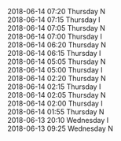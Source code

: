 2018-06-14 07:20 Thursday  N  
2018-06-14 07:15 Thursday  I  
2018-06-14 07:05 Thursday  N  
2018-06-14 07:00 Thursday  I  
2018-06-14 06:20 Thursday  N  
2018-06-14 06:15 Thursday  I  
2018-06-14 05:05 Thursday  N  
2018-06-14 05:00 Thursday  I  
2018-06-14 02:20 Thursday  N  
2018-06-14 02:15 Thursday  I  
2018-06-14 02:05 Thursday  N  
2018-06-14 02:00 Thursday  I  
2018-06-14 01:55 Thursday  N  
2018-06-13 20:10 Wednesday  I  
2018-06-13 09:25 Wednesday  N  
